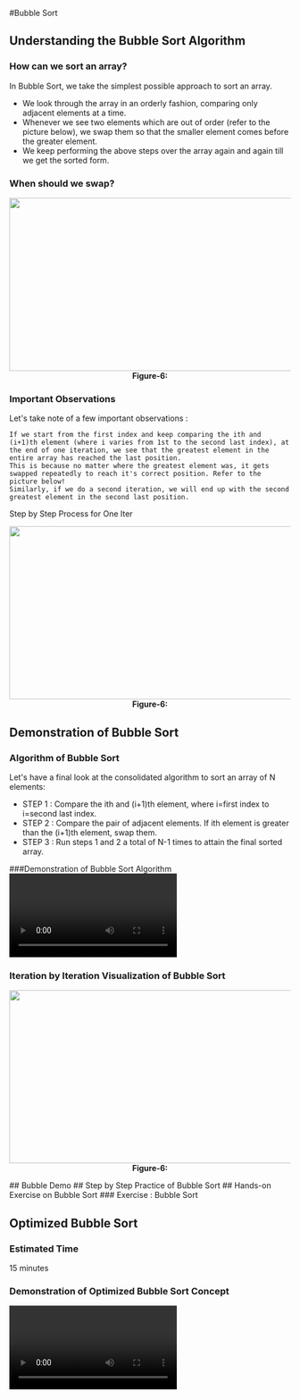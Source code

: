 #Bubble Sort
## Understanding the Bubble Sort Algorithm
### How can we sort an array?
In Bubble Sort, we take the simplest possible approach to sort an array.

   * We look through the array in an orderly fashion, comparing only adjacent elements at a time.
   * Whenever we see two elements which are out of order (refer to the picture below), we swap them so that the smaller element comes before the greater element.
   * We keep performing the above steps over the array again and again till we get the sorted form.


                     

###  When should we swap?
<center><img src="images/img.png"  width="600" height="310"> <br><b>Figure-6:</b></p> </center>

### Important Observations
Let's take note of a few important observations :

    If we start from the first index and keep comparing the ith and (i+1)th element (where i varies from 1st to the second last index), at the end of one iteration, we see that the greatest element in the entire array has reached the last position.
    This is because no matter where the greatest element was, it gets swapped repeatedly to reach it's correct position. Refer to the picture below!
    Similarly, if we do a second iteration, we will end up with the second greatest element in the second last position.

Step by Step Process for One Iter
<center><img src="images/img.png"  width="600" height="310"> <br><b>Figure-6:</b></p> </center>

## Demonstration of Bubble Sort
### Algorithm of Bubble Sort




Let's have a final look at the consolidated algorithm to sort an array of N elements:

   * STEP 1 : Compare the ith and (i+1)th element, where i=first index to i=second last index.
   * STEP 2 : Compare the pair of adjacent elements. If ith element is greater than the (i+1)th element, swap them.
   * STEP 3 : Run steps 1 and 2 a total of N-1 times to attain the final sorted array.

###Demonstration of Bubble Sort Algorithm
<video>
### Iteration by Iteration Visualization of Bubble Sort
<center><img src="images/img.png"  width="600" height="310"> <br><b>Figure-6:</b></p> </center>
## Bubble Demo
<demo>
## Step by Step Practice of Bubble Sort
<demo>
## Hands-on Exercise on Bubble Sort
### Exercise : Bubble Sort

## Optimized Bubble Sort
### Estimated Time 
15 minutes
### Demonstration of Optimized Bubble Sort Concept 
<video>
###Learning Objectives of this Module


In this module, we will :

   * Observe some characteristics of the algorithm
   * Understand how we can use them to optimise the algorithm
   * Practice the algorithm
   * Test your conceptual understanding with a short quiz
##Optimization Technique of Bubble Sort
### Optimization Technique


Now that we have seen and understood how Bubble Sort works, let's take note of a few observations :

   * As we pointed out before, after the Tth iteration, the Tth largest element is placed correctly (at the Tth index from the end).
   * Given this fact, we can say that if we're on the Tth iteration, the greatest (T-1) elements already occupy their correct places among the last (T-1) indices of the array.
   * Hence, we don't have to compare these elements again and again in subsequent iterations. Instead, in the Tth iteration, we can just compare the first (N-T+1) elements.
   * Since we are reducing the number of redundant comparisons, the running time of the algorithm will be lesser.

###When can we Stop?

   * In many cases, we notice that the array gets sorted much before the N iterations are completed.
   * To avoid redundant iterations, we can check whether or not our array is sorted, after each iteration. We can terminate our algorithm if the array is sorted.
   * How do we check if our array is sorted? Notice that if we run an iteration where no swaps are required, it means that all pairs of adjacent elements are correctly ordered, or in other words, the array is sorted.
   * Hence, whenever we encounter one full iteration without any swaps, we can safely declare the array as sorted.
   * Note that given an already sorted array, we will be able to terminate our algorithm in one iteration itself.

###Visualization of Optimized Bubble Sort
<image>
###When to Stop?
<image>

###Demonstration of Optimized Bubble Sort Technique with an Example
<video> 
## Demo of Optimized Bubble Sort
## Step by Step Practice of Optimized Bubble Sort
### Practice : Optimized Bubble Sort
## Hands-on Exercise on Optimized Bubble Sort



